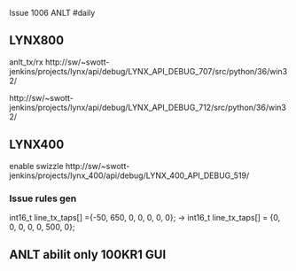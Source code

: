 Issue 1006 ANLT
#daily

## LYNX800
anlt_tx/rx 
http://sw/~swott-jenkins/projects/lynx/api/debug/LYNX_API_DEBUG_707/src/python/36/win32/

http://sw/~swott-jenkins/projects/lynx/api/debug/LYNX_API_DEBUG_712/src/python/36/win32/

## LYNX400
enable swizzle
http://sw/~swott-jenkins/projects/lynx_400/api/debug/LYNX_400_API_DEBUG_519/


### Issue rules gen
int16_t line_tx_taps[] ={-50, 650, 0, 0, 0, 0, 0};
->
int16_t line_tx_taps[] = {0, 0, 0, 0, 0, 500, 0};

## ANLT abilit only 100KR1 GUI